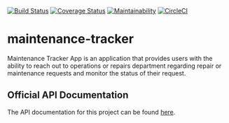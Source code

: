 [![Build Status](https://travis-ci.org/anneKay/maintenance-tracker.svg?branch=ft-filter-requests-158456484)](https://travis-ci.org/anneKay/maintenance-tracker) [![Coverage Status](https://coveralls.io/repos/github/anneKay/maintenance-tracker/badge.svg?branch=ft-filter-requests-158456484)](https://coveralls.io/github/anneKay/maintenance-tracker?branch=ft-filter-requests-158456484)  [![Maintainability](https://api.codeclimate.com/v1/badges/a99a88d28ad37a79dbf6/maintainability)](https://codeclimate.com/github/codeclimate/codeclimate/maintainability) 
[![CircleCI](https://circleci.com/gh/anneKay/maintenance-tracker/tree/react.svg?style=svg)](https://circleci.com/gh/anneKay/maintenance-tracker/tree/react)

# maintenance-tracker

Maintenance Tracker App is an application that provides users with the ability to reach out to operations or repairs department regarding repair or maintenance requests and monitor the status of their request.
## Official API Documentation

The API documentation for this project can be found [here](https://mtracker-nwanna.herokuapp.com/).
